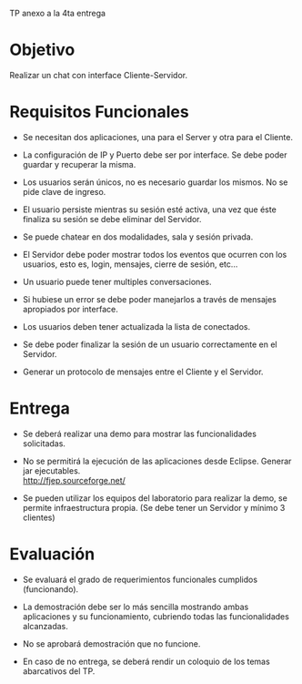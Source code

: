 TP anexo a la 4ta entrega

Objetivo
========

Realizar un chat con interface Cliente-Servidor.

Requisitos Funcionales
======================

-   Se necesitan dos aplicaciones, una para el Server y otra para el
    Cliente.

-   La configuración de IP y Puerto debe ser por interface. Se debe
    poder guardar y recuperar la misma.

-   Los usuarios serán únicos, no es necesario guardar los mismos. No se
    pide clave de ingreso.

-   El usuario persiste mientras su sesión esté activa, una vez que éste
    finaliza su sesión se debe eliminar del Servidor.

-   Se puede chatear en dos modalidades, sala y sesión privada.

-   El Servidor debe poder mostrar todos los eventos que ocurren con los
    usuarios, esto es, login, mensajes, cierre de sesión, etc…

-   Un usuario puede tener multiples conversaciones.

-   Si hubiese un error se debe poder manejarlos a través de mensajes
    apropiados por interface.

-   Los usuarios deben tener actualizada la lista de conectados.

-   Se debe poder finalizar la sesión de un usuario correctamente en el
    Servidor.

-   Generar un protocolo de mensajes entre el Cliente y el Servidor.

Entrega
=======

-   Se deberá realizar una demo para mostrar las funcionalidades
    solicitadas.

-   No se permitirá la ejecución de las aplicaciones desde Eclipse.
    Generar jar ejecutables.\
    http://fjep.sourceforge.net/

-   Se pueden utilizar los equipos del laboratorio para realizar la
    demo, se permite infraestructura propia. (Se debe tener un Servidor
    y mínimo 3 clientes)

Evaluación
==========

-   Se evaluará el grado de requerimientos funcionales cumplidos
    (funcionando).

-   La demostración debe ser lo más sencilla mostrando ambas
    aplicaciones y su funcionamiento, cubriendo todas las
    funcionalidades alcanzadas.

-   No se aprobará demostración que no funcione.

-   En caso de no entrega, se deberá rendir un coloquio de los temas
    abarcativos del TP.
